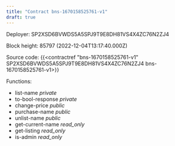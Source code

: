```yaml
---
title: "Contract bns-1670158525761-v1"
draft: true
---
```

Deployer: SP2XSD6BVWDS5A5SPJ9T9E8DH81VS4X4ZC76N2ZJ4


 



Block height: 85797 (2022-12-04T13:17:40.000Z)

Source code: {{<contractref "bns-1670158525761-v1" SP2XSD6BVWDS5A5SPJ9T9E8DH81VS4X4ZC76N2ZJ4 bns-1670158525761-v1>}}

Functions:

* list-name _private_
* to-bool-response _private_
* change-price _public_
* purchase-name _public_
* unlist-name _public_
* get-current-name _read_only_
* get-listing _read_only_
* is-admin _read_only_
